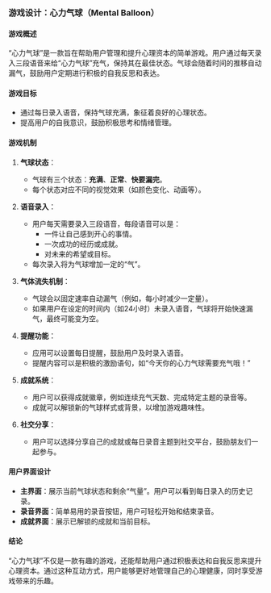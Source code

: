 ### 游戏设计：心力气球（Mental Balloon）

#### 游戏概述
“心力气球”是一款旨在帮助用户管理和提升心理资本的简单游戏。用户通过每天录入三段语音来给“心力气球”充气，保持其在最佳状态。气球会随着时间的推移自动漏气，鼓励用户定期进行积极的自我反思和表达。

#### 游戏目标
- 通过每日录入语音，保持气球充满，象征着良好的心理状态。
- 提高用户的自我意识，鼓励积极思考和情绪管理。

#### 游戏机制

1. **气球状态**：
   - 气球有三个状态：**充满**、**正常**、**快要漏完**。
   - 每个状态对应不同的视觉效果（如颜色变化、动画等）。

2. **语音录入**：
   - 用户每天需要录入三段语音，每段语音可以是：
     - 一件让自己感到开心的事情。
     - 一次成功的经历或成就。
     - 对未来的希望或目标。
   - 每次录入将为气球增加一定的“气”。

3. **气体流失机制**：
   - 气球会以固定速率自动漏气（例如，每小时减少一定量）。
   - 如果用户在设定的时间内（如24小时）未录入语音，气球将开始快速漏气，最终可能变为空。

4. **提醒功能**：
   - 应用可以设置每日提醒，鼓励用户及时录入语音。
   - 提醒内容可以是积极的激励语句，如“今天你的心力气球需要充气哦！”

5. **成就系统**：
   - 用户可以获得成就徽章，例如连续充气天数、完成特定主题的录音等。
   - 成就可以解锁新的气球样式或背景，以增加游戏趣味性。

6. **社交分享**：
   - 用户可以选择分享自己的成就或每日录音主题到社交平台，鼓励朋友们一起参与。

#### 用户界面设计
- **主界面**：展示当前气球状态和剩余“气量”。用户可以看到每日录入的历史记录。
- **录音界面**：简单易用的录音按钮，用户可轻松开始和结束录音。
- **成就界面**：展示已解锁的成就和当前目标。

#### 结论
“心力气球”不仅是一款有趣的游戏，还能帮助用户通过积极表达和自我反思来提升心理资本。通过这种互动方式，用户能够更好地管理自己的心理健康，同时享受游戏带来的乐趣。

